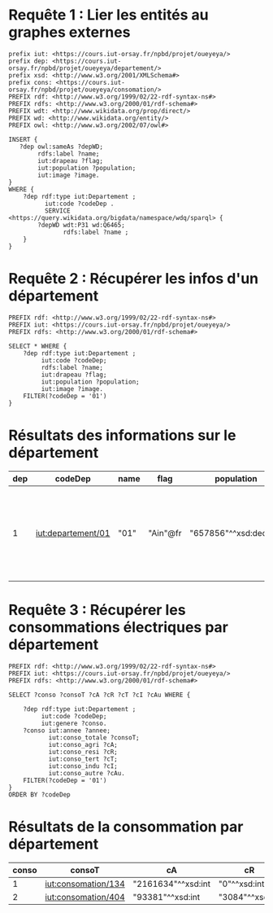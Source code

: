 # Requête 1 : Lier les entités au graphes externes

```sparql
prefix iut: <https://cours.iut-orsay.fr/npbd/projet/oueyeya/> 
prefix dep: <https://cours.iut-orsay.fr/npbd/projet/oueyeya/departement/> 
prefix xsd: <http://www.w3.org/2001/XMLSchema#> 
prefix cons: <https://cours.iut-orsay.fr/npbd/projet/oueyeya/consomation/> 
PREFIX rdf: <http://www.w3.org/1999/02/22-rdf-syntax-ns#>
PREFIX rdfs: <http://www.w3.org/2000/01/rdf-schema#>
PREFIX wdt: <http://www.wikidata.org/prop/direct/>
PREFIX wd: <http://www.wikidata.org/entity/>
PREFIX owl: <http://www.w3.org/2002/07/owl#>

INSERT {
   ?dep owl:sameAs ?depWD;
        rdfs:label ?name;
        iut:drapeau ?flag;
        iut:population ?population;
        iut:image ?image.
}
WHERE {
    ?dep rdf:type iut:Departement ;
          iut:code ?codeDep .
          SERVICE <https://query.wikidata.org/bigdata/namespace/wdq/sparql> {
        ?depWD wdt:P31 wd:Q6465;
               rdfs:label ?name ;
    }
}
```

# Requête 2 : Récupérer les infos d'un département

```sparql
PREFIX rdf: <http://www.w3.org/1999/02/22-rdf-syntax-ns#>
PREFIX iut: <https://cours.iut-orsay.fr/npbd/projet/oueyeya/>
PREFIX rdfs: <http://www.w3.org/2000/01/rdf-schema#>

SELECT * WHERE { 
    ?dep rdf:type iut:Departement ;
         iut:code ?codeDep;
         rdfs:label ?name;
         iut:drapeau ?flag;
         iut:population ?population;
         iut:image ?image.
    FILTER(?codeDep = '01')
}
```

# Résultats des informations sur le département

| dep | codeDep | name          | flag                                                                                                    | population        | image                                                                                                                |
|-----|---------|---------------|---------------------------------------------------------------------------------------------------------|-------------------|----------------------------------------------------------------------------------------------------------------------|
| 1   | [iut:departement/01](iut:departement/01) | "01"          | "Ain"@fr                                                                                                | "657856"^^xsd:decimal | [Flag of Ain](http://commons.wikimedia.org/wiki/Special:FilePath/Flag%20of%20Ain.svg) / [Rivière d'Ain et hameau de Bombois (Matafelon-Granges) depuis Corveissiat](http://commons.wikimedia.org/wiki/Special:FilePath/Rivi%C3%A8re%20d%27Ain%20et%20hameau%20de%20Bombois%20%28Matafelon-Granges%29%20depuis%20Corveissiat.jpg) |

# Requête 3 : Récupérer les consommations électriques par département

```sparql
PREFIX rdf: <http://www.w3.org/1999/02/22-rdf-syntax-ns#>
PREFIX iut: <https://cours.iut-orsay.fr/npbd/projet/oueyeya/>
PREFIX rdfs: <http://www.w3.org/2000/01/rdf-schema#>

SELECT ?conso ?consoT ?cA ?cR ?cT ?cI ?cAu WHERE { 
    
    ?dep rdf:type iut:Departement ;
         iut:code ?codeDep;
         iut:genere ?conso.     
    ?conso iut:annee ?annee;
           iut:conso_totale ?consoT;
           iut:conso_agri ?cA;
           iut:conso_resi ?cR;
           iut:conso_tert ?cT;
           iut:conso_indu ?cI;
           iut:conso_autre ?cAu.
    FILTER(?codeDep = '01')
}
ORDER BY ?codeDep
```
# Résultats de la consommation par département

| conso | consoT  | cA    | cR     | cT   | cI    | cAu   |
|-------|---------|-------|--------|------|-------|-------|
| 1     | [iut:consomation/134](iut:consomation/134) | "2161634"^^xsd:int | "0"^^xsd:int | "0"^^xsd:int | "1412896"^^xsd:int | "748738"^^xsd:int | "0"^^xsd:int |
| 2     | [iut:consomation/404](iut:consomation/404) | "93381"^^xsd:int | "3084"^^xsd:int | "64331"^^xsd:int | "2114"^^xsd:int | "4517"^^xsd:int | "19335"^^xsd:int |


